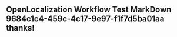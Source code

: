 <properties
ms.topic="hero-topic1"
ms.test1="hero-topic"
ms.test2="test"/>

## OpenLocalization Workflow Test MarkDown 9684c1c4-459c-4c17-9e97-f1f7d5ba01aa thanks!
